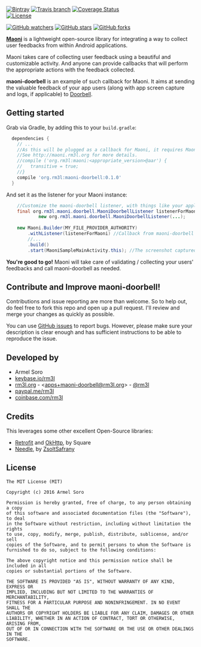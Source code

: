 [![Bintray](https://img.shields.io/bintray/v/rm3l/maven/org.rm3l:maoni-doorbell.svg)](https://bintray.com/rm3l/maven/org.rm3l%3Amaoni-doorbell) 
[![Travis branch](https://img.shields.io/travis/rm3l/maoni-doorbell/master.svg)](https://travis-ci.org/rm3l/maoni-doorbell) 
[![Coverage Status](https://coveralls.io/repos/github/rm3l/maoni-doorbell/badge.svg?branch=master)](https://coveralls.io/github/rm3l/maoni-doorbell?branch=master)  
[![License](https://img.shields.io/badge/license-MIT-green.svg?style=flat)](https://github.com/rm3l/maoni-doorbell/blob/master/LICENSE) 

[![GitHub watchers](https://img.shields.io/github/watchers/rm3l/maoni-doorbell.svg?style=social&label=Watch)](https://github.com/rm3l/maoni-doorbell) 
[![GitHub stars](https://img.shields.io/github/stars/rm3l/maoni-doorbell.svg?style=social&label=Star)](https://github.com/rm3l/maoni-doorbell) 
[![GitHub forks](https://img.shields.io/github/forks/rm3l/maoni-doorbell.svg?style=social&label=Fork)](https://github.com/rm3l/maoni-doorbell)

[**Maoni**](http://maoni.rm3l.org) is a lightweight open-source library for integrating 
a way to collect user feedbacks from within Android applications.

Maoni takes care of collecting user feedback using a beautiful and customizable activity. 
And anyone can provide callbacks that will perform the appropriate actions with the feedback collected.

**maoni-doorbell** is an example of such callback for Maoni. 
It aims at sending the valuable feedback of your app users (along with app screen capture and logs, if applicable) to [Doorbell](https://doorbell.io).


## Getting started

Grab via Gradle, by adding this to your `build.gradle`:

```gradle
  dependencies {
    // ...
    //As this will be plugged as a callback for Maoni, it requires Maoni dependency as well.
    //See http://maoni.rm3l.org for more details.
    //compile ('org.rm3l:maoni:<appropriate_version>@aar') {
    //   transitive = true;
    //}
    compile 'org.rm3l:maoni-doorbell:0.1.0'
  }
```

And set it as the listener for your Maoni instance:
```java
    //Customize the maoni-doorbell listener, with things like your application ID/Key on Doorbell
    final org.rm3l.maoni.doorbell.MaoniDoorbellListener listenerForMaoni = 
            new org.rm3l.maoni.doorbell.MaoniDoorbellListener(...);
    
    new Maoni.Builder(MY_FILE_PROVIDER_AUTHORITY)
        .withListener(listenerForMaoni) //Callback from maoni-doorbell
        //...
        .build()
        .start(MaoniSampleMainActivity.this); //The screenshot captured is relative to this calling context 
```

**You're good to go!** Maoni will take care of validating / collecting your users' feedbacks 
and call maoni-doorbell as needed. 


## Contribute and Improve maoni-doorbell!

Contributions and issue reporting are more than welcome. 
So to help out, do feel free to fork this repo and open up a pull request. 
I'll review and merge your changes as quickly as possible.

You can use [GitHub issues](https://github.com/rm3l/maoni-doorbell/issues) to report bugs. 
However, please make sure your description is clear enough and has sufficient instructions 
to be able to reproduce the issue.

## Developed by

* Armel Soro
 * [keybase.io/rm3l](https://keybase.io/rm3l)
 * [rm3l.org](https://rm3l.org) - &lt;apps+maoni-doorbell@rm3l.org&gt; - [@rm3l](https://twitter.com/rm3l)
 * [paypal.me/rm3l](https://paypal.me/rm3l)
 * [coinbase.com/rm3l](https://www.coinbase.com/rm3l)

## Credits

This leverages some other excellent Open-Source libraries:
* [Retrofit](https://square.github.io/retrofit/) and [OkHttp](http://square.github.io/okhttp/), by Square
* [Needle](http://zsoltsafrany.github.io/needle/), by [ZsoltSafrany](https://github.com/ZsoltSafrany)

## License

    The MIT License (MIT)
    
    Copyright (c) 2016 Armel Soro
    
    Permission is hereby granted, free of charge, to any person obtaining a copy
    of this software and associated documentation files (the "Software"), to deal
    in the Software without restriction, including without limitation the rights
    to use, copy, modify, merge, publish, distribute, sublicense, and/or sell
    copies of the Software, and to permit persons to whom the Software is
    furnished to do so, subject to the following conditions:
    
    The above copyright notice and this permission notice shall be included in all
    copies or substantial portions of the Software.
    
    THE SOFTWARE IS PROVIDED "AS IS", WITHOUT WARRANTY OF ANY KIND, EXPRESS OR
    IMPLIED, INCLUDING BUT NOT LIMITED TO THE WARRANTIES OF MERCHANTABILITY,
    FITNESS FOR A PARTICULAR PURPOSE AND NONINFRINGEMENT. IN NO EVENT SHALL THE
    AUTHORS OR COPYRIGHT HOLDERS BE LIABLE FOR ANY CLAIM, DAMAGES OR OTHER
    LIABILITY, WHETHER IN AN ACTION OF CONTRACT, TORT OR OTHERWISE, ARISING FROM,
    OUT OF OR IN CONNECTION WITH THE SOFTWARE OR THE USE OR OTHER DEALINGS IN THE
    SOFTWARE.

